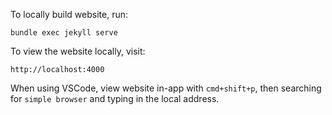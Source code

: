 To locally build website, run:

```bundle exec jekyll serve```

To view the website locally, visit:

```http://localhost:4000```

When using VSCode, view website in-app with `cmd+shift+p`, then searching for 
`simple browser` and typing in the local address.